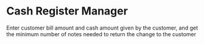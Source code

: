 # Cash Register Manager
 Enter customer bill amount and cash amount given by the customer, and get the minimum number of notes needed to return the change to the customer
